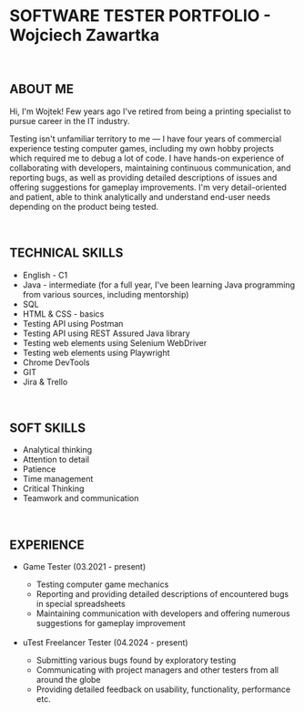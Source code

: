 <h1>SOFTWARE TESTER PORTFOLIO - Wojciech Zawartka</h1>
<br>
<h2>ABOUT ME</h2>
<p>Hi, I'm Wojtek! Few years ago I've retired from being a printing specialist to pursue career in the IT industry.</p>
<p>Testing isn't unfamiliar territory to me — I have four years of commercial experience testing computer games, including my own hobby projects which required me to debug a lot of code. I have hands-on experience of collaborating with developers, maintaining continuous communication, and reporting bugs, as well as providing detailed descriptions of issues and offering suggestions for gameplay improvements. I'm very detail-oriented and patient, able to think analytically and understand end-user needs depending on the product being tested.
</p>
<br>
<h2>TECHNICAL SKILLS</h2>
<ul>
  <li>English - C1</li>
  <li>Java - intermediate (for a full year, I've been learning Java programming from various sources, including mentorship)</li>
  <li>SQL</li>
  <li>HTML & CSS - basics</li>
  <li>Testing API using Postman</li>
  <li>Testing API using REST Assured Java library</li>
  <li>Testing web elements using Selenium WebDriver</li>
  <li>Testing web elements using Playwright</li>
  <li>Chrome DevTools</li>
  <li>GIT</li>
  <li>Jira & Trello</li>
</ul>
<br>
<h2>SOFT SKILLS</h2>
<ul>
  <li>Analytical thinking</li>
  <li>Attention to detail</li>
  <li>Patience</li>
  <li>Time management</li>
  <li>Critical Thinking</li>
  <li>Teamwork and communication</li>
</ul>
<br>
<h2>EXPERIENCE</h2>
<ul>
  <li>Game Tester (03.2021 - present)</li>
    <ul>
      <li>Testing computer game mechanics</li>
      <li>Reporting and providing detailed descriptions of encountered bugs in special spreadsheets</li>
      <li>Maintaining communication with developers and offering numerous suggestions for gameplay improvement</li>
    </ul>
  <br>
  <li>uTest Freelancer Tester (04.2024 - present)</li>
  <ul>
      <li>Submitting various bugs found by exploratory testing</li>
      <li>Communicating with project managers and other testers from all around the globe</li>
      <li>Providing detailed feedback on usability, functionality, performance etc.</li>
    </ul>
</ul>
